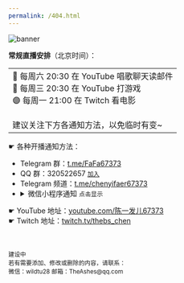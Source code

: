 ```yaml
---
permalink: /404.html
---
```

<!-- XRCJB -->

<img src="https://7769-wildcinema-6ggi717ue20fb424-1306579026.tcb.qcloud.la/otherRes/67373.net/67373.net%20banner3-050-2.png?sign=3dcedbe82173789a71dedb1156fcca91&t=1648944590" alt="banner" title="banner">
  
**常规直播安排**（北京时间）：

<table><tr><td>
  🔴 每周六 20:30 在 YouTube 唱歌聊天读邮件<br>
  🔴 每周三 20:30 在 YouTube 打游戏<br>
  🟣 每周一 21:00 在 Twitch 看电影<br>
  <br>
  建议关注下方各通知方法，以免临时有变~<br>
</td></tr></table>

☛ 各种开播通知方法：
- Telegram 群：[t.me/FaFa67373](https://t.me/FaFa67373)
- QQ 群：320522657 <code><a href='https://jq.qq.com/?_wv=1027&k=PTcrl72q'>加入</a></code>
- Telegram 频道：[t.me/chenyifaer67373](t.me/chenyifaer67373)
- <details><summary>微信小程序通知 <code>点击显示</code></summary>
    <img src="https://7769-wildcinema-6ggi717ue20fb424-1306579026.tcb.qcloud.la/otherRes/67373.net/%E5%BE%AE%E4%BF%A1%E4%B8%AD%E9%95%BF%E6%8C%89.png?sign=baf67d88ed07389e4f982ecd9c63b6e2&t=1648940185" alt="小德影城二维码" title="小德影城二维码">
  </details>
  
☛ YouTube 地址：[youtube.com/陈一发儿67373](https://youtube.com/陈一发儿67373)  
☛ Twitch 地址：[twitch.tv/thebs_chen](https://twitch.tv/thebs_chen)



  
<!--
记录文档 https://www.notion.so/chenyifaer/67373-net-a3ceeea1605c48439f109f43064bdaef 
-->








<br>
<br>
<sub>建设中<br>
  若有需要添加、修改或删除的内容，请联系：<br>
  微信：wildtu28 邮箱：TheAshes@qq.com</sub>


